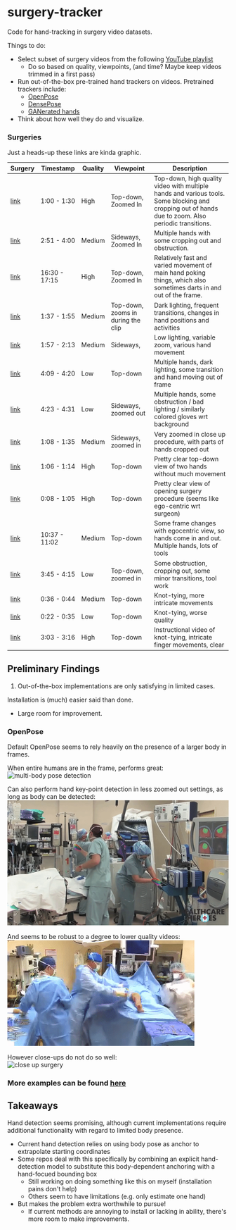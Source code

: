 # surgery-tracker

Code for hand-tracking in surgery video datasets.

Things to do:

- Select subset of surgery videos from the following [YouTube playlist](https://www.youtube.com/playlist?list=PLegrqXHtHobDKdZDCcao5N9fweWrNIOej)
  - Do so based on quality, viewpoints, (and time? Maybe keep videos trimmed in a first pass)
- Run out-of-the-box pre-trained hand trackers on videos. Pretrained trackers include:
  - [OpenPose](https://github.com/CMU-Perceptual-Computing-Lab/openpose)
  - [DensePose](https://github.com/facebookresearch/DensePose)
  - [GANerated hands](https://handtracker.mpi-inf.mpg.de/projects/GANeratedHands/)
- Think about how well they do and visualize.

### Surgeries

Just a heads-up these links are kinda graphic.

| Surgery                                                      | Timestamp     | Quality | Viewpoint                          | Description                                                                                                                                         |
| ------------------------------------------------------------ | ------------- | ------- | ---------------------------------- | --------------------------------------------------------------------------------------------------------------------------------------------------- |
| [link](https://www.youtube.com/watch?v=QRW1qV2lWcE&t=1m30s)  | 1:00 - 1:30   | High    | Top-down, Zoomed In                | Top-down, high quality video with multiple hands and various tools. Some blocking and cropping out of hands due to zoom. Also periodic transitions. |
| [link](https://www.youtube.com/watch?v=GT-FLlE95KU&t=2m51s)  | 2:51 - 4:00   | Medium  | Sideways, Zoomed In                | Multiple hands with some cropping out and obstruction.                                                                                              |
| [link](https://www.youtube.com/watch?v=GT-FLlE95KU&t=16m30s) | 16:30 - 17:15 | High    | Top-down, Zoomed In                | Relatively fast and varied movement of main hand poking things, which also sometimes darts in and out of the frame.                                 |
| [link](https://www.youtube.com/watch?v=xcew3ycbG50&t=1m:37s) | 1:37 - 1:55   | Medium  | Top-down, zooms in during the clip | Dark lighting, frequent transitions, changes in hand positions and activities                                                                       |
| [link](https://www.youtube.com/watch?v=xcew3ycbG50&t=1m57s)  | 1:57 - 2:13   | Medium  | Sideways,                          | Low lighting, variable zoom, various hand movement                                                                                                  |
| [link](https://www.youtube.com/watch?v=xcew3ycbG50&t=4m09s)  | 4:09 - 4:20   | Low     | Top-down                           | Multiple hands, dark lighting, some transition and hand moving out of frame                                                                         |
| [link](https://www.youtube.com/watch?v=xcew3ycbG50&t=4m23s)  | 4:23 - 4:31   | Low     | Sideways, zoomed out               | Multiple hands, some obstruction / bad lighting / similarly colored gloves wrt background                                                           |
| [link](https://www.youtube.com/watch?v=iUwBjZUs_xo&t=1m08s)  | 1:08 - 1:35   | Medium  | Sideways, zoomed in                | Very zoomed in close up procedure, with parts of hands cropped out                                                                                  |
| [link](https://www.youtube.com/watch?v=VFyJ65hEF3k&t=1m06s)  | 1:06 - 1:14   | High    | Top-down                           | Pretty clear top-down view of two hands without much movement                                                                                       |
| [link](https://www.youtube.com/watch?v=txCYSkZIrjE&t=0m08s)  | 0:08 - 1:05   | High    | Top-down                           | Pretty clear view of opening surgery procedure (seems like ego-centric wrt surgeon)                                                                 |
| [link](https://www.youtube.com/watch?v=txCYSkZIrjE&t=10m37s) | 10:37 - 11:02 | Medium  | Top-down                           | Some frame changes with egocentric view, so hands come in and out. Multiple hands, lots of tools                                                    |
| [link](https://www.youtube.com/watch?v=AGQ-PTm4-HA&t=3m45s)  | 3:45 - 4:15   | Low     | Top-down, zoomed in                | Some obstruction, cropping out, some minor transitions, tool work                                                                                   |
| [link](https://www.youtube.com/watch?v=OtqdK-IHp5U&t=0m36s)  | 0:36 - 0:44   | Medium  | Top-down                           | Knot-tying, more intricate movements                                                                                                                |
| [link](https://www.youtube.com/watch?v=OtqdK-IHp5U&t=0m26s)  | 0:22 - 0:35   | Low     | Top-down                           | Knot-tying, worse quality                                                                                                                           |
| [link](https://www.youtube.com/watch?v=OtqdK-IHp5U&t=3m03s)  | 3:03 - 3:16   | High    | Top-down                           | Instructional video of knot-tying, intricate finger movements, clear                                                                                |

## Preliminary Findings

1. Out-of-the-box implementations are only satisfying in limited cases.

Installation is (much) easier said than done.

- Large room for improvement.

### OpenPose

Default OpenPose seems to rely heavily on the presence of a larger body in frames.

When entire humans are in the frame, performs great:  
![multi-body pose detection](./example_videos/dance_body_good.gif)

Can also perform hand key-point detection in less zoomed out settings, as long as body can be detected:  
![setup hand detection](./example_videos/setup_hands_good.gif)

And seems to be robust to a degree to lower quality videos:  
![lower quality hand detection](./example_videos/far-range_hands-only_fair-low_quality.gif)

However close-ups do not do so well:  
![close up surgery](./example_videos/close_up-fail.gif)

### More examples can be found [here](https://drive.google.com/open?id=1cBf7si28Vvn1e9SN4bIukgjV_YQZoEdD)

## Takeaways

Hand detection seems promising, although current implementations require additional functionality with regard to limited body presence.

- Current hand detection relies on using body pose as anchor to extrapolate starting coordinates
- Some repos deal with this specifically by combining an explicit hand-detection model to substitute this body-dependent anchoring with a hand-focued bounding box
  - Still working on doing something like this on myself (installation pains don't help)
  - Others seem to have limitations (e.g. only estimate one hand)
- But makes the problem extra worthwhile to pursue!
  - If current methods are annoying to install or lacking in ability, there's more room to make improvements.
